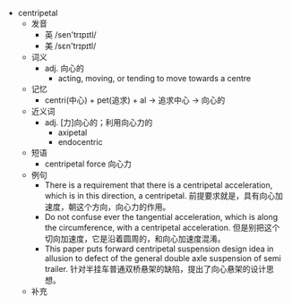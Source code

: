 - centripetal
  - 发音
    - 英 /sen'trɪpɪtl/
    - 美 /sɛn'trɪpɪtl/
  - 词义
    - adj. 向心的
      - acting, moving, or tending to move towards a centre 
  - 记忆
    - centri(中心) + pet(追求) + al → 追求中心 → 向心的
  - 近义词
    - adj. [力]向心的；利用向心力的
      - axipetal
      - endocentric
  - 短语
    - centripetal force 向心力
  - 例句
    - There is a requirement that there is a centripetal acceleration, which is in this direction, a centripetal. 前提要求就是，具有向心加速度，朝这个方向，向心力的作用。
    - Do not confuse ever the tangential acceleration, which is along the circumference, with a centripetal acceleration. 但是别把这个切向加速度，它是沿着圆周的，和向心加速度混淆。
    - This paper puts forward centripetal suspension design idea in allusion to defect of the general double axle suspension of semi trailer. 针对半挂车普通双桥悬架的缺陷，提出了向心悬架的设计思想。
  - 补充